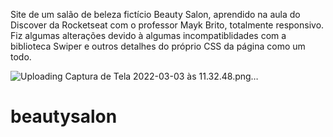 Site de um salão de beleza fictício Beauty Salon, aprendido na aula do Discover da Rocketseat com o professor Mayk Brito, totalmente responsivo. 
Fiz algumas alterações devido à algumas incompatiblidades com a biblioteca Swiper e outros detalhes do próprio CSS da página como um todo.

![Uploading Captura de Tela 2022-03-03 às 11.32.48.png…]()
# beautysalon

